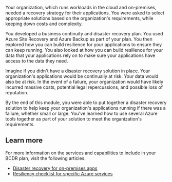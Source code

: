 Your organization, which runs workloads in the cloud and on-premises, needed a recovery strategy for their applications. You were asked to select appropriate solutions based on the organization's requirements, while keeping down costs and complexity.

You developed a business continuity and disaster recovery plan. You used Azure Site Recovery and Azure Backup as part of your plan. You then explored how you can build resilience for your applications to ensure they can keep running. You also looked at how you can build resilience for your data that your applications rely on to make sure your applications have access to the data they need.

Imagine if you didn't have a disaster recovery solution in place. Your organization's applications would be continually at risk. Your data would also be at risk. In the event of a failure, your organization would have likely incurred massive costs,  potential legal repercussions, and possible loss of reputation.

By the end of this module, you were able to put together a disaster recovery solution to help keep your organization's applications running if there was a failure, whether small or large. You've learned how to use several Azure tools together as part of your solution to meet the organization's requirements.

## Learn more

For more information on the services and capabilities to include in your BCDR plan, visit the following articles.

- [Disaster recovery for on-premises apps](https://docs.microsoft.com/azure/site-recovery/site-recovery-workload)
- [Resiliency checklist for specific Azure services](https://docs.microsoft.com/azure/architecture/checklist/resiliency-per-service)

